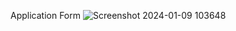 Application Form
![Screenshot 2024-01-09 103648](https://github.com/sahil6278/application-form/assets/142017027/ca43bb9c-175a-49ba-8a33-84c0e5121488)

